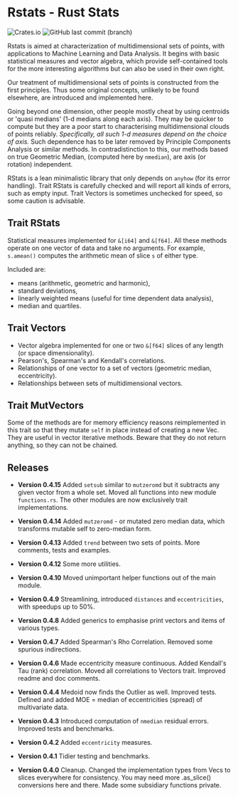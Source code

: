 # Rstats - Rust Stats

![Crates.io](https://img.shields.io/crates/v/rstats?logo=rust) ![GitHub last commit (branch)](https://img.shields.io/github/last-commit/liborty/rstats/HEAD?logo=github)

Rstats is aimed at characterization of multidimensional sets of points, with applications to Machine Learning and Data Analysis. It begins with basic statistical measures and vector algebra, which provide self-contained tools for the more interesting algorithms but can also be used in their own right.

Our treatment of multidimensional sets of points is constructed from the first principles. Thus some original concepts, unlikely to be found elsewhere, are introduced and implemented here.

Going beyond one dimension, other people mostly cheat by using centroids or 'quasi medians' (1-d medians along each axis). They may be quicker to compute but they are a poor start to characterising multidimensional clouds of points reliably. *Specifically, all such 1-d measures depend on the choice of axis.* Such dependence has to be later removed by Principle Components Analysis or similar methods. In contradistinction to this, our methods based on true Geometric Median, (computed here by `nmedian`), are axis (or rotation) independent.

RStats is a lean minimalistic library that only depends on `anyhow` (for its error handling).
Trait RStats is carefully checked and will report all kinds of errors, such as empty input.
Trait Vectors is sometimes unchecked for speed, so some caution is advisable.

## Trait RStats

Statistical measures implemented for `&[i64]` and `&[f64]`.
All these methods operate on one vector of data and take no arguments.
For example, `s.amean()` computes the arithmetic mean of slice `s` of either type.

Included are:

* means (arithmetic, geometric and harmonic),
* standard deviations,
* linearly weighted means (useful for time dependent data analysis),
* median and quartiles.

## Trait Vectors

* Vector algebra implemented for one or two `&[f64]` slices of any length (or space dimensionality).
* Pearson's, Spearman's and Kendall's correlations.
* Relationships of one vector to a set of vectors (geometric median, eccentricity).
* Relationships between sets of multidimensional vectors.

## Trait MutVectors

Some of the methods are for memory efficiency reasons reimplemented in this trait so that they mutate `self` in place instead of creating a new Vec. They are useful in vector iterative methods. Beware that they do not return anything, so they can not be chained.

## Releases

* **Version 0.4.15** Added `setsub` similar to `mutzeromd` but it subtracts any given vector from a whole set.
Moved all functions into new module `functions.rs`. The other modules are now exclusively trait implementations.

* **Version 0.4.14** Added `mutzeromd` - or mutated zero median data, which transforms mutable self to zero-median form.

* **Version 0.4.13** Added `trend` between two sets of points. More comments, tests and examples.

* **Version 0.4.12** Some more utilities.

* **Version 0.4.10**  Moved unimportant helper functions out of the main module.

* **Version 0.4.9** Streamlining, introduced `distances` and `eccentricities`, with speedups up to 50%.

* **Version 0.4.8** Added generics to emphasise print vectors and items of various types.

* **Version 0.4.7** Added Spearman's Rho Correlation. Removed some spurious indirections.

* **Version 0.4.6** Made eccentricity measure continuous. Added Kendall's Tau (rank) correlation. Moved all correlations to Vectors trait. Improved readme and doc comments.

* **Version 0.4.4** Medoid now finds the Outlier as well. Improved tests.
Defined and added MOE = median of eccentricities (spread) of multivariate data.

* **Version 0.4.3** Introduced computation of `nmedian` residual errors. Improved tests and benchmarks.

* **Version 0.4.2** Added `eccentricity` measures.

* **Version 0.4.1** Tidier testing and benchmarks.

* **Version 0.4.0** Cleanup. Changed the implementation types from Vecs to slices everywhere for consistency. You may need more .as_slice() conversions here and there. Made some subsidiary functions private.
